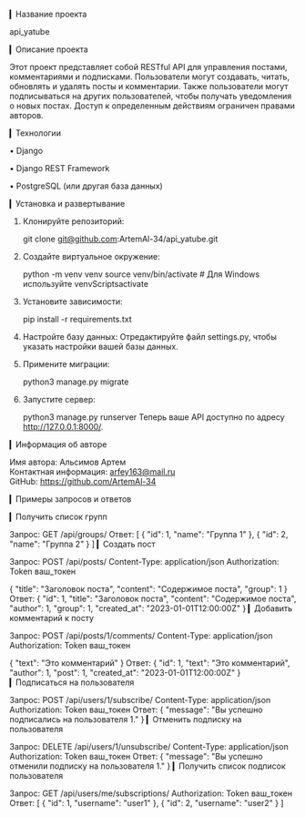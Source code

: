 ▎Название проекта

api_yatube

▎Описание проекта

Этот проект представляет собой RESTful API для управления постами, комментариями и подписками. Пользователи могут создавать, читать, обновлять и удалять посты и комментарии. Также пользователи могут подписываться на других пользователей, чтобы получать уведомления о новых постах. Доступ к определенным действиям ограничен правами авторов.

▎Технологии

• Django

• Django REST Framework

• PostgreSQL (или другая база данных)

▎Установка и развертывание

1. Клонируйте репозиторий:
   
   git clone git@github.com:ArtemAl-34/api_yatube.git
   
2. Создайте виртуальное окружение:
   
   python -m venv venv
   source venv/bin/activate  # Для Windows используйте venvScriptsactivate
   
3. Установите зависимости:
   
   pip install -r requirements.txt
   
4. Настройте базу данных: Отредактируйте файл settings.py, чтобы указать настройки вашей базы данных.

5. Примените миграции:
   
   python3 manage.py migrate
   
6. Запустите сервер:
   
   python3 manage.py runserver
      Теперь ваше API доступно по адресу http://127.0.0.1:8000/.

▎Информация об авторе

Имя автора: Альсимов Артем  
Контактная информация: arfey163@mail.ru  
GitHub: https://github.com/ArtemAl-34

▎Примеры запросов и ответов

▎Получить список групп

Запрос:
GET /api/groups/
Ответ:
[
    { "id": 1, "name": "Группа 1" },
    { "id": 2, "name": "Группа 2" }
]
▎Создать пост

Запрос:
POST /api/posts/
Content-Type: application/json
Authorization: Token ваш_токен

{
    "title": "Заголовок поста",
    "content": "Содержимое поста",
    "group": 1
}
Ответ:
{
    "id": 1,
    "title": "Заголовок поста",
    "content": "Содержимое поста",
    "author": 1,
    "group": 1,
    "created_at": "2023-01-01T12:00:00Z"
}
▎Добавить комментарий к посту

Запрос:
POST /api/posts/1/comments/
Content-Type: application/json
Authorization: Token ваш_токен

{
    "text": "Это комментарий"
}
Ответ:
{
    "id": 1,
    "text": "Это комментарий",
    "author": 1,
    "post": 1,
    "created_at": "2023-01-01T12:00:00Z"
}
▎Подписаться на пользователя

Запрос:
POST /api/users/1/subscribe/
Content-Type: application/json
Authorization: Token ваш_токен
Ответ:
{
    "message": "Вы успешно подписались на пользователя 1."
}
▎Отменить подписку на пользователя

Запрос:
DELETE /api/users/1/unsubscribe/
Content-Type: application/json
Authorization: Token ваш_токен
Ответ:
{
    "message": "Вы успешно отменили подписку на пользователя 1."
}
▎Получить список подписок пользователя

Запрос:
GET /api/users/me/subscriptions/
Authorization: Token ваш_токен
Ответ:
[
    { "id": 1, "username": "user1" },
    { "id": 2, "username": "user2" }
]
